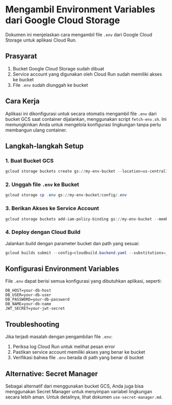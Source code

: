 # Mengambil Environment Variables dari Google Cloud Storage

Dokumen ini menjelaskan cara mengambil file `.env` dari Google Cloud Storage untuk aplikasi Cloud Run.

## Prasyarat

1. Bucket Google Cloud Storage sudah dibuat
2. Service account yang digunakan oleh Cloud Run sudah memiliki akses ke bucket
3. File `.env` sudah diunggah ke bucket

## Cara Kerja

Aplikasi ini dikonfigurasi untuk secara otomatis mengambil file `.env` dari bucket GCS saat container dijalankan, menggunakan script `fetch-env.sh`. Ini memungkinkan Anda untuk mengelola konfigurasi lingkungan tanpa perlu membangun ulang container.

## Langkah-langkah Setup

### 1. Buat Bucket GCS

```powershell
gcloud storage buckets create gs://my-env-bucket --location=us-central1
```

### 2. Unggah file `.env` ke Bucket

```powershell
gcloud storage cp .env gs://my-env-bucket/config/.env
```

### 3. Berikan Akses ke Service Account

```powershell
gcloud storage buckets add-iam-policy-binding gs://my-env-bucket --member=serviceAccount:notes-app@YOUR_PROJECT_ID.iam.gserviceaccount.com --role=roles/storage.objectViewer
```

### 4. Deploy dengan Cloud Build

Jalankan build dengan parameter bucket dan path yang sesuai:

```powershell
gcloud builds submit --config=cloudbuild.backend.yaml --substitutions=_ENV_BUCKET_NAME="my-env-bucket",_ENV_FILE_PATH="config/.env"
```

## Konfigurasi Environment Variables

File `.env` dapat berisi semua konfigurasi yang dibutuhkan aplikasi, seperti:

```
DB_HOST=your-db-host
DB_USER=your-db-user
DB_PASSWORD=your-db-password
DB_NAME=your-db-name
JWT_SECRET=your-jwt-secret
```

## Troubleshooting

Jika terjadi masalah dengan pengambilan file `.env`:

1. Periksa log Cloud Run untuk melihat pesan error
2. Pastikan service account memiliki akses yang benar ke bucket
3. Verifikasi bahwa file `.env` berada di path yang benar di bucket

## Alternative: Secret Manager

Sebagai alternatif dari menggunakan bucket GCS, Anda juga bisa menggunakan Secret Manager untuk menyimpan variabel lingkungan secara lebih aman. Untuk detailnya, lihat dokumen `use-secret-manager.md`.
